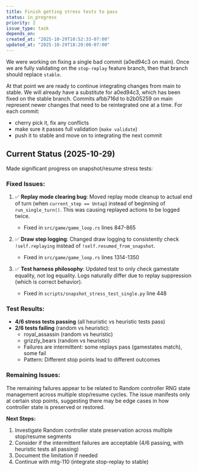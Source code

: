 ```yaml
---
title: Finish getting stress tests to pass
status: in_progress
priority: 2
issue_type: task
depends_on:
created_at: "2025-10-29T10:52:33-07:00"
updated_at: "2025-10-29T18:20:00-07:00"
---
```

We were working on fixing a single bad commit (a0ed94c3 on main). Once we are fully validating on the `stop-replay` feature branch, then that branch should replace `stable`.

At that point we are ready to continue integrating changes from main to stable. We will already have a substitute for a0ed94c3, which has been fixed on the stable branch. Commits afbb716d to b2b05259 on main represent newer changes that need to be reintegrated one at a time. For each commit:
* cherry pick it, fix any conflicts
* make sure it passes full validation (`make validate`)
* push it to stable and move on to integrating the next commit

## Current Status (2025-10-29)

Made significant progress on snapshot/resume stress tests:

### Fixed Issues:
1. ✅ **Replay mode clearing bug**: Moved replay mode cleanup to actual end of turn (when `current_step == Untap`) instead of beginning of `run_single_turn()`. This was causing replayed actions to be logged twice.
   - Fixed in `src/game/game_loop.rs` lines 847-865

2. ✅ **Draw step logging**: Changed draw logging to consistently check `!self.replaying` instead of `!self.resumed_from_snapshot`.
   - Fixed in `src/game/game_loop.rs` lines 1314-1350

3. ✅ **Test harness philosophy**: Updated test to only check gamestate equality, not log equality. Logs naturally differ due to replay suppression (which is correct behavior).
   - Fixed in `scripts/snapshot_stress_test_single.py` line 448

### Test Results:
- **4/6 stress tests passing** (all heuristic vs heuristic tests pass)
- **2/6 tests failing** (random vs heuristic):
  - royal_assassin (random vs heuristic)
  - grizzly_bears (random vs heuristic)
  - Failures are intermittent: some replays pass (gamestates match), some fail
  - Pattern: Different stop points lead to different outcomes

### Remaining Issues:
The remaining failures appear to be related to Random controller RNG state management across multiple stop/resume cycles. The issue manifests only at certain stop points, suggesting there may be edge cases in how controller state is preserved or restored.

**Next Steps:**
1. Investigate Random controller state preservation across multiple stop/resume segments
2. Consider if the intermittent failures are acceptable (4/6 passing, with heuristic tests all passing)
3. Document the limitation if needed
4. Continue with mtg-110 (integrate stop-replay to stable)

